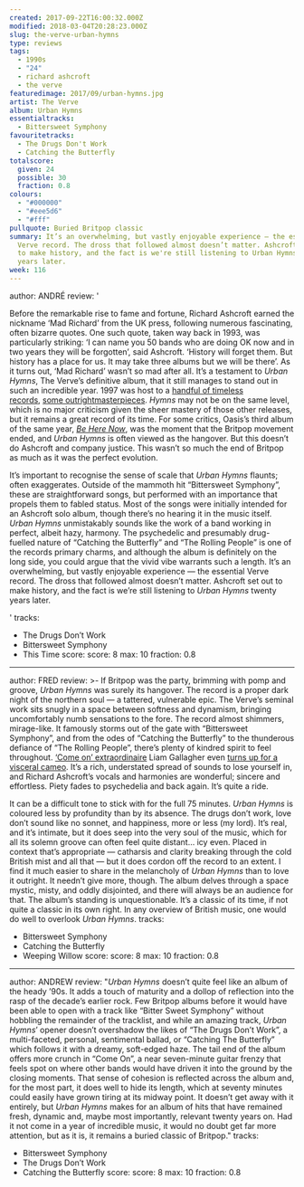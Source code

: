 ```yaml
---
created: 2017-09-22T16:00:32.000Z
modified: 2018-03-04T20:28:23.000Z
slug: the-verve-urban-hymns
type: reviews
tags:
  - 1990s
  - "24"
  - richard ashcroft
  - the verve
featuredimage: 2017/09/urban-hymns.jpg
artist: The Verve
album: Urban Hymns
essentialtracks:
  - Bittersweet Symphony
favouritetracks:
  - The Drugs Don't Work
  - Catching the Butterfly
totalscore:
  given: 24
  possible: 30
  fraction: 0.8
colours:
  - "#000000"
  - "#eee5d6"
  - "#fff"
pullquote: Buried Britpop classic
summary: It’s an overwhelming, but vastly enjoyable experience — the essential
  Verve record. The dross that followed almost doesn’t matter. Ashcroft set out
  to make history, and the fact is we're still listening to Urban Hymns twenty
  years later.
week: 116
---
```

author: ANDRÉ
review: '<div class="_d97"><p>Before the remarkable rise to fame and fortune,
  Richard Ashcroft earned the nickname ‘Mad Richard’ from the UK press,
  following numerous fascinating, often bizarre quotes. One such quote, taken
  way back in 1993, was particularly striking: ‘I can name you 50 bands who are
  doing OK now and in two years they will be forgotten’, said Ashcroft. ‘History
  will forget them. But history has a place for us. It may take three albums but
  we will be there’. As it turns out, ‘Mad Richard’ wasn’t so mad after all.
  It’s a testament to <em>Urban Hymns</em>, The Verve’s definitive album, that
  it still manages to stand out in such an incredible year. 1997 was host to
  a&nbsp;<a href="https://audioxide.com/reviews/radiohead-ok-computer/"
  target="_blank" rel="noopener">handful of timeless records</a>,&nbsp;<a
  href="https://audioxide.com/reviews/bjork-homogenic/" target="_blank"
  rel="noopener">some outright</a><a
  href="https://audioxide.com/reviews/spiritualized-ladies-and-gentleman-we-are-floating-in-space/"
  target="_blank" rel="noopener">masterpieces</a>. <i>Hymns&nbsp;</i>may not be
  on the same level, which is no major criticism given the sheer mastery of
  those other releases, but it remains a great record of its time. For some
  critics, Oasis’s third album of the same year, <a
  href="https://audioxide.com/articles/be-here-now-and-mr-hyde/" target="_blank"
  rel="noopener"><em>Be Here Now</em></a>, was the moment that the Britpop
  movement ended, and<em> Urban Hymns</em> is often viewed as the hangover. But
  this doesn’t do Ashcroft and company justice. This wasn’t so much the end of
  Britpop as much as it was the perfect evolution.</p><p>It’s important to
  recognise the sense of scale that <em>Urban Hymns</em> flaunts; often
  exaggerates. Outside of the mammoth hit “Bittersweet Symphony”, these are
  straightforward songs, but performed with an importance that propels them to
  fabled status. Most of the songs were initially intended for an Ashcroft solo
  album, though there’s no hearing it in the music itself. <em>Urban Hymns</em>
  unmistakably sounds like the work of a band working in perfect, albeit hazy,
  harmony. The psychedelic and presumably drug-fuelled nature of “Catching the
  Butterfly” and “The Rolling People” is one of the records primary charms, and
  although the album is definitely on the long side, you could argue that the
  vivid vibe warrants such a length. It’s an overwhelming, but vastly enjoyable
  experience — the essential Verve record. The dross that followed almost
  doesn’t matter. Ashcroft set out to make history, and the fact is we’re still
  listening to <em>Urban Hymns</em> twenty years later.</p></div>'
tracks:
  - The Drugs Don’t Work
  - ­­Bittersweet Symphony
  - ­­This Time
score:
  score: 8
  max: 10
  fraction: 0.8
---
author: FRED
review: >-
  If Britpop was the party, brimming with pomp and groove, *Urban Hymns* was
  surely its hangover. The record is a proper dark night of the northern soul —
  a tattered, vulnerable epic. The Verve’s seminal work sits snugly in a space
  between softness and dynamism, bringing uncomfortably numb sensations to the
  fore. The record almost shimmers, mirage-like. It famously storms out of the
  gate with “Bittersweet Symphony”, and from the odes of “Catching the
  Butterfly” to the thunderous defiance of “The Rolling People”, there’s plenty
  of kindred spirit to feel throughout. [‘Come on’
  extraordinaire](<https://youtu.be/PYScsCvg6Qc?t=4m31s>) Liam Gallagher even
  [turns up for a visceral
  cameo](<http://www.nme.com/news/richard-ashcroft-reveals-liam-gallaghers-secret-cameo-verves-urban-hymns-come-on-2120079>).
  It’s a rich, understated spread of sounds to lose yourself in, and Richard
  Ashcroft’s vocals and harmonies are wonderful; sincere and effortless. Piety
  fades to psychedelia and back again. It’s quite a ride.

  It can be a difficult tone to stick with for the full 75 minutes. *Urban Hymns* is coloured less by profundity than by its absence. The drugs don’t work, love don’t sound like no sonnet, and happiness, more or less (my lord). It’s real, and it’s intimate, but it does seep into the very soul of the music, which for all its solemn groove can often feel quite distant… icy even. Placed in context that’s appropriate — catharsis and clarity breaking through the cold British mist and all that — but it does cordon off the record to an extent. I find it much easier to share in the melancholy of *Urban Hymns* than to love it outright. It needn’t give more, though. The album delves through a space mystic, misty, and oddly disjointed, and there will always be an audience for that. The album’s standing is unquestionable. It’s a classic of its time, if not quite a classic in its own right. In any overview of British music, one would do well to overlook *Urban Hymns*.
tracks:
  - Bittersweet Symphony
  - ­­Catching the Butterfly
  - ­­Weeping Willow
score:
  score: 8
  max: 10
  fraction: 0.8
---
author: ANDREW
review: "*Urban Hymns* doesn’t quite feel like an album of the heady ’90s. It
  adds a touch of maturity and a dollop of reflection into the rasp of the
  decade’s earlier rock. Few Britpop albums before it would have been able to
  open with a track like “Bitter Sweet Symphony” without hobbling the remainder
  of the tracklist, and while an amazing track, *Urban Hymns*’ opener doesn’t
  overshadow the likes of “The Drugs Don’t Work”, a multi-faceted, personal,
  sentimental ballad, or “Catching The Butterfly” which follows it with a
  dreamy, soft-edged haze. The tail end of the album offers more crunch in “Come
  On”, a near seven-minute guitar frenzy that feels spot on where other bands
  would have driven it into the ground by the closing moments. That sense of
  cohesion is reflected across the album and, for the most part, it does well to
  hide its length, which at seventy minutes could easily have grown tiring at
  its midway point. It doesn’t get away with it entirely, but *Urban Hymns*
  makes for an album of hits that have remained fresh, dynamic and, maybe most
  importantly, relevant twenty years on. Had it not come in a year of incredible
  music, it would no doubt get far more attention, but as it is, it remains a
  buried classic of Britpop."
tracks:
  - Bittersweet Symphony
  - ­­The Drugs Don’t Work
  - ­­Catching the Butterfly
score:
  score: 8
  max: 10
  fraction: 0.8
